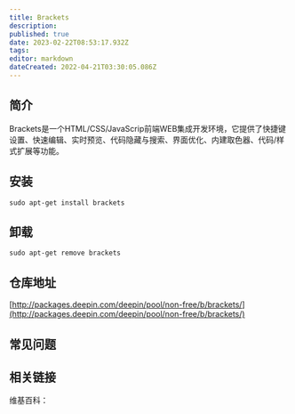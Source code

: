 ```yaml
---
title: Brackets
description: 
published: true
date: 2023-02-22T08:53:17.932Z
tags: 
editor: markdown
dateCreated: 2022-04-21T03:30:05.086Z
---
```


## 简介

Brackets是一个HTML/CSS/JavaScrip前端WEB集成开发环境，它提供了快捷键设置、快速编辑、实时预览、代码隐藏与搜索、界面优化、内建取色器、代码/样式扩展等功能。

## 安装

`sudo apt-get install brackets`

## 卸载

`sudo apt-get remove brackets`

## 仓库地址

[http://packages.deepin.com/deepin/pool/non-free/b/brackets/](http://packages.deepin.com/deepin/pool/non-free/b/brackets/)

## 常见问题

## 相关链接

维基百科：
